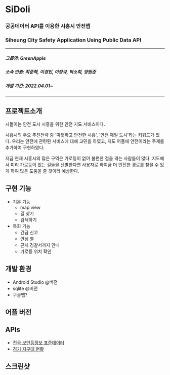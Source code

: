 # SiDoli  
### 공공데이터 API를 이용한 시흥시 안전앱  
### Siheung City Safety Application Using Public Data API 

***
  
##### 그룹명: GreenApple
##### 소속 인원: 최준혁, 이경민, 이정규, 박소희, 양원준  
##### 개발 기간: 2022.04.01~  

***
  
## 프로젝트소개
시돌이는 안전 도시 시흥을 위한 안전 지도 서비스이다.

시흥시의 주요 추진전략 중 '따뜻하고 안전한 시흥', '안전 제일 도시'라는 키워드가 있다.
우리는 안전에 관련된 서비스에 대해 고민을 하였고, 지도 어플에 안전이라는 주제를 추가하여 구현하였다.

지금 현재 시흥시의 많은 구역은 가로등이 없어 불편한 점을 겪는 사람들이 많다.
지도에서 미리 가로등이 있는 길들을 선별한다면 사용자로 하여금 더 안전한 경로를 찾을 수 있게 하여 많은 도움을 줄 것이라 예상한다.

## 구현 기능  
* 기본 기능  
  - map view
  - 길 찾기
  - 검색하기
* 특화 기능
  - 긴급 신고
  - 안심 벨
  - 근처 경찰서까지 안내
  - 가로등 위치 확인   

## 개발 환경
* Android Studio @버전
* sqlite @버전
* 구글맵?

## 어플 버전

## APIs
* [전국 보안등정보 표준데이터](https://www.data.go.kr/tcs/dss/selectApiDataDetailView.do?publicDataPk=15017320)  
* [경기 지구대 현황](https://data.gg.go.kr/portal/data/service/selectServicePage.do?page=1&rows=10&sortColumn=&sortDirection=&infId=DQ2I0RA86JC3Z2M9Q8RZ17985111&infSeq=1&order=&loc=&searchWord=%EC%A7%80%EA%B5%AC%EB%8C%80)
  
## 스크린샷
